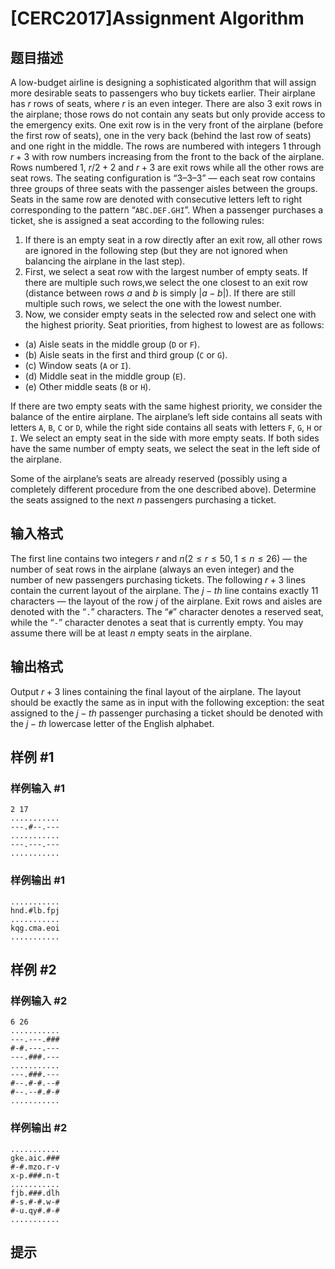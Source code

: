 # [CERC2017]Assignment Algorithm

## 题目描述

A low-budget airline is designing a sophisticated algorithm that will assign more desirable seats to passengers who buy tickets earlier. Their airplane has $r$ rows of seats, where $r$ is an even integer. There are also $3$ exit rows in the airplane; those rows do not contain any seats but only provide access to the emergency exits. One exit row is in the very front of the airplane (before the first row of seats), one in the very back (behind the last row of seats) and one right in the middle. The rows are numbered with integers $1$ through $r + 3$ with row numbers increasing from the front to the back of the airplane. Rows
numbered $1$, $r/2 + 2$ and $r + 3$ are exit rows while all the other rows are seat rows.
The seating configuration is “3–3–3” — each seat row contains three groups of three seats with the passenger aisles between the groups. Seats in the same row are denoted with consecutive letters left to right corresponding to the pattern “``ABC.DEF.GHI``”.
When a passenger purchases a ticket, she is assigned a seat according to the following rules:
   1.    If there is an empty seat in a row directly after an exit row, all other rows are ignored in the following step (but they are not ignored when balancing the airplane in the last step).
   2.    First, we select a seat row with the largest number of empty seats. If there are multiple such rows,we select the one closest to an exit row (distance between rows $a$ and $b$ is simply $|a − b|$). If there are still multiple such rows, we select the one with the lowest number.
   3.    Now, we consider empty seats in the selected row and select one with the highest priority. Seat priorities, from highest to lowest are as follows:
   - (a) Aisle seats in the middle group (``D`` or ``F``).
   - (b) Aisle seats in the first and third group (``C`` or ``G``).
   - (c) Window seats (``A`` or ``I``).
   - (d) Middle seat in the middle group (``E``).
   - (e) Other middle seats (``B`` or ``H``).

If there are two empty seats with the same highest priority, we consider the balance of the entire airplane. The airplane’s left side contains all seats with letters ``A``, ``B``, ``C`` or ``D``, while the right side contains all seats with letters ``F``, ``G``, ``H`` or ``I``. We select an empty seat in the side with more empty seats. If both sides have the same number of empty seats, we select the seat in the left side of the airplane.

Some of the airplane’s seats are already reserved (possibly using a completely different procedure from the one described above). Determine the seats assigned to the next $n$ passengers purchasing a ticket.


## 输入格式

The first line contains two integers $r$ and $n(2 \le r \le 50, 1 \le n \le 26)$ — the number of seat rows in the airplane (always an even integer) and the number of new passengers purchasing tickets. The following $r + 3$ lines contain the current layout of the airplane. The $j-th$ line contains exactly $11$ characters — the layout of the row $j$ of the airplane. Exit rows and aisles are denoted with the “``.``” characters. The “``#``” character denotes a reserved seat, while the “``-``” character denotes a seat that is currently empty. You may assume there will be at least $n$ empty seats in the airplane.


## 输出格式

Output $r + 3$ lines containing the final layout of the airplane. The layout should be exactly the same as in input with the following exception: the seat assigned to the $j-th$ passenger purchasing a ticket should be denoted with the $j-th$ lowercase letter of the English alphabet.


## 样例 #1

### 样例输入 #1
```
2 17
...........
---.#--.---
...........
---.---.---
...........
```

### 样例输出 #1

```
...........
hnd.#lb.fpj
...........
kqg.cma.eoi
...........
```

## 样例 #2

### 样例输入 #2
```
6 26
...........
---.---.###
#-#.---.---
---.###.---
...........
---.###.---
#--.#-#.--#
#--.--#.#-#
...........
```

### 样例输出 #2

```
...........
gke.aic.###
#-#.mzo.r-v
x-p.###.n-t
...........
fjb.###.dlh
#-s.#-#.w-#
#-u.qy#.#-#
...........
```

## 提示


